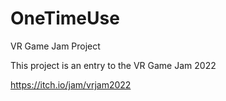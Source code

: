 # OneTimeUse
VR Game Jam Project

This project is an entry to the VR Game Jam 2022


https://itch.io/jam/vrjam2022
